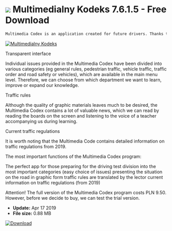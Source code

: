 # ![](https://cdn.softexe.net/static/icon/5/multimedialny-kodeks-8436.png) Multimedialny Kodeks 7.6.1.5 - Free Download

```sh
Multimedia Codex is an application created for future drivers. Thanks to it we will be able to prepare for the driving test.
```
[![Multimedialny Kodeks](https://gallery.dpcdn.pl/imgc/Tools/90839/g_-_420x350_1.5_-_x7bca39ca-8753-4e82-abc6-b99d2e6a9088.jpg)](https://softexe.net/win/education-science/other/multimedialny-kodeks:hdcf.html)

Transparent interface
 
 Individual issues provided in the Multimedia Codex have been divided into various categories (eg general rules, pedestrian traffic, vehicle traffic, traffic order and road safety or vehicles), which are available in the main menu level. Therefore, we can choose from which department we want to learn, improve or expand our knowledge.
 
 Traffic rules
 
 Although the quality of graphic materials leaves much to be desired, the Multimedia Codex contains a lot of valuable news, which we can read by reading the boards on the screen and listening to the voice of a teacher accompanying us during learning.
 
 Current traffic regulations
 
 It is worth noting that the Multimedia Code contains detailed information on traffic regulations from 2019.
 
 The most important functions of the Multimedia Codex program:
 
 The perfect app for those preparing for the driving test
 division into the most important categories (easy choice of issues)
 presenting the situation on the road in graphic form
 traffic rules are translated by the lector
 current information on traffic regulations (from 2019)
 
 Attention!
 The full version of the Multimedia Codex program costs PLN 9.50. However, before we decide to buy, we can test the trial version.


- **Update:** Apr 17 2019
- **File size:** 0.88 MB

[![Download](https://cdn.softexe.net/static/img/download.png)](https://softexe.net/win/education-science/other/multimedialny-kodeks:hdcf.html)

